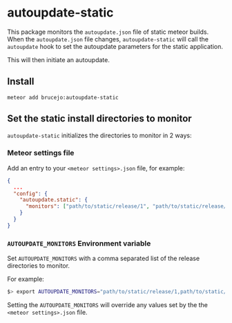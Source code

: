 # autoupdate-static

This package monitors the `autoupdate.json` file of static meteor builds.  When the `autoupdate.json` file changes, `autoupdate-static` will call the `autoupdate` hook to set the autoupdate parameters for the static application.

This will then initiate an autoupdate.

## Install
`meteor add brucejo:autoupdate-static`

## Set the static install directories to monitor
`autoupdate-static` initializes the directories to monitor in 2 ways:

### Meteor settings file

Add an entry to your `<meteor settings>.json` file, for example:

```json
{
  ...
  "config": {
    "autoupdate.static": {
      "monitors": ["path/to/static/release/1", "path/to/static/release/1"]
    }
  }
}
```
### `AUTOUPDATE_MONITORS` Environment variable
Set `AUTOUPDATE_MONITORS` with a comma separated list of the release directories to monitor.

For example:

```bash
$> export AUTOUPDATE_MONITORS="path/to/static/release/1,path/to/static/release/1"
```
Setting the `AUTOUPDATE_MONITORS` will override any values set by the the `<meteor settings>.json` file.
